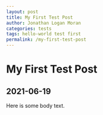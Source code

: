 ```yaml
---
layout: post
title: My First Test Post
author: Jonathan Logan Moran
categories: tests
tags: hello-world test first
permalink: /my-first-test-post
---
```


# My First Test Post
## 2021-06-19
Here is some body text.
